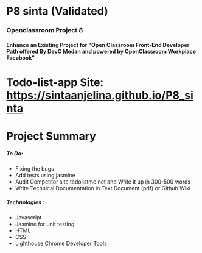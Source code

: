 # P8 sinta (Validated)
### Openclassroom Project 8
#### Enhance an Existing Project for "Open Classroom Front-End Developer Path offered By DevC Medan and powered by OpenClassroom Workplace Facebook"

# Todo-list-app Site: https://sintaanjelina.github.io/P8_sinta
# Project Summary 
##### To Do:
- Fixing the bugs
- Add tests using jasmine
- Audit Competitor site todolistme.net and Write it up in 300-500 words
- Write Technical Documentation in Text Document (pdf) or Github Wiki

##### Technologies : 
- Javascript
- Jasmine for unit testing
- HTML
- CSS
- Lighthouse Chrome Developer Tools 
